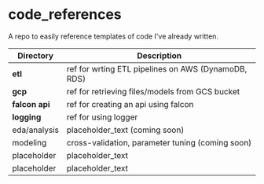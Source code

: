 # code_references
A repo to easily reference templates of code I've already written.

| Directory              | Description                                                       |
| -----------------------| ----------------------------------------------------------------- |
| **etl**                  | ref for wrting ETL pipelines on AWS (DynamoDB, RDS)               |
| **gcp**                  | ref for retrieving files/models from GCS bucket           |
| **falcon api**           | ref for creating an api using falcon          |
| **logging**           | ref for using logger         |
| eda/analysis           | placeholder_text (coming soon)                                    |
| modeling               | cross-validation, parameter tuning (coming soon)                  |
| placeholder            | placeholder_text                                                  |
| placeholder            | placeholder_text                                                  |
